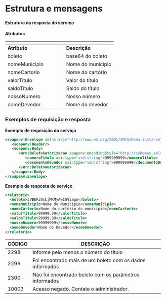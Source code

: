 # Estrutura e mensagens

#### Estrutura da resposta do serviço

**Atributos**

<table data-header-hidden><thead><tr><th width="173.57142857142856"></th><th></th></tr></thead><tbody><tr><td><strong>Atributo</strong></td><td><strong>Descrição</strong></td></tr><tr><td>boleto</td><td>base64 do boleto</td></tr><tr><td>nomeMunicipio</td><td>Nome do município</td></tr><tr><td>nomeCartorio</td><td>Nome do cartório</td></tr><tr><td>valorTitulo</td><td>Valor do título</td></tr><tr><td>saldoTitulo</td><td>Saldo do título</td></tr><tr><td>nossoNumero</td><td>Nosso número</td></tr><tr><td>nomeDevedor</td><td>Nome do devedor</td></tr></tbody></table>

### Exemplos de requisição e resposta

**Exemplo de requisição do serviço**

```xml
<soapenv:Envelope xmlns:xsi="http://www.w3.org/2001/XMLSchema-instance" xmlns:xsd="http://www.w3.org/2001/XMLSchema" xmlns:soapenv="http://schemas.xmlsoap.org/soap/envelope/" xmlns:urn="urn:localhost">
   <soapenv:Header/>
   <soapenv:Body>
      <urn:BoletoAutorizacao soapenv:encodingStyle="http://schemas.xmlsoap.org/soap/encoding/">
         <numeroTitulo xsi:type="xsd:string">999999999</numeroTitulo>
         <documentoDevedor xsi:type="xsd:string">999999999</documentoDevedor>
      </urn:BoletoAutorizacao>
   </soapenv:Body>
</soapenv:Envelope>
```

**Exemplo de resposta do serviço**

```xml
<relatorio>
  <boleto>JVBERi0xLjMKMyAwIG9iago</boleto>
  <nomeMunicipio>Nome do Município</nomeMunicipio>
  <nomeCartorio>Nome do cartório do município</nomeCartorio>
  <valorTitulo>99999.99</valorTitulo>
  <saldoTitulo>99999.99</saldoTitulo>
  <nossoNumero>99999999</nossoNumero>
  <nomeDevedor>Nome do Devedor</nomeDevedor>
</relatorio>
```

| **CÓDIGO** | **DESCRIÇÃO**                                            |
| ---------- | -------------------------------------------------------- |
| 2298       | Informe pelo menos o número do título                    |
| 2299       | Foi encontrado mais de um boleto com os dados informados |
| 2300       | Não foi encontrado boleto com os parâmetros informados   |
| 10003      | Acesso negado. Contate o administrador.                  |
